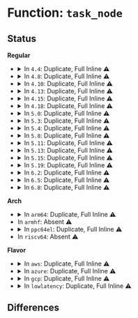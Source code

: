 # Function: <code>task_node</code>

## Status
<b>Regular</b>
<ul>
<li>
<details>
<summary>In <code>4.4</code>: Duplicate, Full Inline ⚠️</summary>

**Collision:** Static Duplication

**Inline:** Full

**Transformation:** False

**Instances:**

```
In kernel/sched/fair.c (ffffffff810b492d)
Location: include/linux/sched.h:3093
Inline: True
Inline callers:
  - kernel/sched/fair.c:account_entity_enqueue
  - kernel/sched/fair.c:account_entity_dequeue
  - kernel/sched/fair.c:task_numa_migrate
  - kernel/sched/fair.c:task_numa_migrate
  - kernel/sched/fair.c:numa_migrate_preferred
  - kernel/sched/fair.c:task_numa_fault
  - kernel/sched/fair.c:task_numa_fault
  - kernel/sched/fair.c:task_numa_fault
```
```
In kernel/sched/debug.c (ffffffff810c6982)
Location: include/linux/sched.h:3093
Inline: True
Inline callers:
  - kernel/sched/debug.c:print_cpu
  - kernel/sched/debug.c:print_cpu
  - kernel/sched/debug.c:proc_sched_show_task
  - kernel/sched/debug.c:proc_sched_show_task
```
</details>
</li>
<li>
<details>
<summary>In <code>4.8</code>: Duplicate, Full Inline ⚠️</summary>

**Collision:** Static Duplication

**Inline:** Full

**Transformation:** False

**Instances:**

```
In kernel/sched/fair.c (ffffffff810b7485)
Location: include/linux/sched.h:3370
Inline: True
Inline callers:
  - kernel/sched/fair.c:account_entity_dequeue
  - kernel/sched/fair.c:account_entity_enqueue
  - kernel/sched/fair.c:task_numa_fault
  - kernel/sched/fair.c:task_numa_fault
  - kernel/sched/fair.c:numa_migrate_preferred
  - kernel/sched/fair.c:task_numa_migrate
  - kernel/sched/fair.c:task_numa_migrate
```
```
In kernel/sched/debug.c (ffffffff810cc9f7)
Location: include/linux/sched.h:3370
Inline: True
Inline callers:
  - kernel/sched/debug.c:proc_sched_show_task
  - kernel/sched/debug.c:proc_sched_show_task
  - kernel/sched/debug.c:print_cpu
  - kernel/sched/debug.c:print_cpu
```
</details>
</li>
<li>
<details>
<summary>In <code>4.10</code>: Duplicate, Full Inline ⚠️</summary>

**Collision:** Static Duplication

**Inline:** Full

**Transformation:** False

**Instances:**

```
In kernel/sched/fair.c (ffffffff810be175)
Location: include/linux/sched.h:3543
Inline: True
Inline callers:
  - kernel/sched/fair.c:account_entity_dequeue
  - kernel/sched/fair.c:account_entity_enqueue
  - kernel/sched/fair.c:task_numa_fault
  - kernel/sched/fair.c:task_numa_fault
  - kernel/sched/fair.c:numa_migrate_preferred
  - kernel/sched/fair.c:task_numa_migrate
  - kernel/sched/fair.c:task_numa_migrate
```
```
In kernel/sched/debug.c (ffffffff810d2a17)
Location: include/linux/sched.h:3543
Inline: True
Inline callers:
  - kernel/sched/debug.c:proc_sched_show_task
  - kernel/sched/debug.c:proc_sched_show_task
  - kernel/sched/debug.c:print_cpu
  - kernel/sched/debug.c:print_cpu
```
</details>
</li>
<li>
<details>
<summary>In <code>4.13</code>: Duplicate, Full Inline ⚠️</summary>

**Collision:** Static Duplication

**Inline:** Full

**Transformation:** False

**Instances:**

```
In kernel/sched/fair.c (ffffffff810ba255)
Location: include/linux/sched/topology.h:221
Inline: True
Inline callers:
  - kernel/sched/fair.c:account_entity_dequeue
  - kernel/sched/fair.c:account_entity_enqueue
  - kernel/sched/fair.c:task_numa_fault
  - kernel/sched/fair.c:task_numa_fault
  - kernel/sched/fair.c:numa_migrate_preferred
  - kernel/sched/fair.c:task_numa_migrate
  - kernel/sched/fair.c:task_numa_migrate
```
```
In kernel/sched/debug.c (ffffffff810d1b62)
Location: include/linux/sched/topology.h:221
Inline: True
Inline callers:
  - kernel/sched/debug.c:proc_sched_show_task
  - kernel/sched/debug.c:proc_sched_show_task
  - kernel/sched/debug.c:print_cpu
  - kernel/sched/debug.c:print_cpu
```
</details>
</li>
<li>
<details>
<summary>In <code>4.15</code>: Duplicate, Full Inline ⚠️</summary>

**Collision:** Static Duplication

**Inline:** Full

**Transformation:** False

**Instances:**

```
In kernel/sched/fair.c (ffffffff810c22b4)
Location: include/linux/sched/topology.h:222
Inline: True
Inline callers:
  - kernel/sched/fair.c:account_entity_dequeue
  - kernel/sched/fair.c:account_entity_enqueue
  - kernel/sched/fair.c:task_numa_fault
  - kernel/sched/fair.c:task_numa_fault
  - kernel/sched/fair.c:numa_migrate_preferred
  - kernel/sched/fair.c:task_numa_migrate
  - kernel/sched/fair.c:task_numa_migrate
```
```
In kernel/sched/debug.c (ffffffff810d9703)
Location: include/linux/sched/topology.h:222
Inline: True
Inline callers:
  - kernel/sched/debug.c:proc_sched_show_task
  - kernel/sched/debug.c:proc_sched_show_task
  - kernel/sched/debug.c:print_cpu
  - kernel/sched/debug.c:print_cpu
```
</details>
</li>
<li>
<details>
<summary>In <code>4.18</code>: Duplicate, Full Inline ⚠️</summary>

**Collision:** Static Duplication

**Inline:** Full

**Transformation:** False

**Instances:**

```
In kernel/sched/fair.c (ffffffff810c7be1)
Location: include/linux/sched/topology.h:222
Inline: True
Inline callers:
  - kernel/sched/fair.c:account_entity_dequeue
  - kernel/sched/fair.c:account_entity_enqueue
  - kernel/sched/fair.c:task_numa_fault
  - kernel/sched/fair.c:task_numa_fault
  - kernel/sched/fair.c:numa_migrate_preferred
  - kernel/sched/fair.c:task_numa_migrate
  - kernel/sched/fair.c:task_numa_migrate
```
```
In kernel/sched/debug.c (ffffffff810e0718)
Location: include/linux/sched/topology.h:222
Inline: True
Inline callers:
  - kernel/sched/debug.c:proc_sched_show_task
  - kernel/sched/debug.c:proc_sched_show_task
  - kernel/sched/debug.c:print_cpu
  - kernel/sched/debug.c:print_cpu
```
</details>
</li>
<li>
<details>
<summary>In <code>5.0</code>: Duplicate, Full Inline ⚠️</summary>

**Collision:** Static Duplication

**Inline:** Full

**Transformation:** False

**Instances:**

```
In kernel/sched/fair.c (ffffffff810d1a11)
Location: include/linux/sched/topology.h:237
Inline: True
Inline callers:
  - kernel/sched/fair.c:account_entity_dequeue
  - kernel/sched/fair.c:account_entity_enqueue
  - kernel/sched/fair.c:task_numa_fault
  - kernel/sched/fair.c:task_numa_fault
  - kernel/sched/fair.c:task_numa_fault
  - kernel/sched/fair.c:task_numa_fault
```
```
In kernel/sched/debug.c (ffffffff810eaece)
Location: include/linux/sched/topology.h:237
Inline: True
Inline callers:
  - kernel/sched/debug.c:proc_sched_show_task
  - kernel/sched/debug.c:proc_sched_show_task
  - kernel/sched/debug.c:print_cpu
  - kernel/sched/debug.c:print_cpu
```
</details>
</li>
<li>
<details>
<summary>In <code>5.3</code>: Duplicate, Full Inline ⚠️</summary>

**Collision:** Static Duplication

**Inline:** Full

**Transformation:** False

**Instances:**

```
In kernel/sched/fair.c (ffffffff810d8f9c)
Location: include/linux/sched/topology.h:218
Inline: True
Inline callers:
  - kernel/sched/fair.c:account_entity_dequeue
  - kernel/sched/fair.c:account_entity_enqueue
  - kernel/sched/fair.c:task_numa_fault
  - kernel/sched/fair.c:task_numa_fault
  - kernel/sched/fair.c:task_numa_migrate
  - kernel/sched/fair.c:task_numa_migrate
```
```
In kernel/sched/debug.c (ffffffff810f1d02)
Location: include/linux/sched/topology.h:218
Inline: True
Inline callers:
  - kernel/sched/debug.c:proc_sched_show_task
  - kernel/sched/debug.c:proc_sched_show_task
```
</details>
</li>
<li>
<details>
<summary>In <code>5.4</code>: Duplicate, Full Inline ⚠️</summary>

**Collision:** Static Duplication

**Inline:** Full

**Transformation:** False

**Instances:**

```
In kernel/sched/fair.c (ffffffff810e2bac)
Location: include/linux/sched/topology.h:228
Inline: True
Inline callers:
  - kernel/sched/fair.c:account_entity_dequeue
  - kernel/sched/fair.c:account_entity_enqueue
  - kernel/sched/fair.c:task_numa_fault
  - kernel/sched/fair.c:task_numa_fault
  - kernel/sched/fair.c:task_numa_migrate
  - kernel/sched/fair.c:task_numa_migrate
```
```
In kernel/sched/debug.c (ffffffff810fd9c2)
Location: include/linux/sched/topology.h:228
Inline: True
Inline callers:
  - kernel/sched/debug.c:proc_sched_show_task
  - kernel/sched/debug.c:proc_sched_show_task
```
</details>
</li>
<li>
<details>
<summary>In <code>5.8</code>: Duplicate, Full Inline ⚠️</summary>

**Collision:** Static Duplication

**Inline:** Full

**Transformation:** False

**Instances:**

```
In kernel/sched/fair.c (ffffffff810ebc5c)
Location: include/linux/sched/topology.h:235
Inline: True
Inline callers:
  - kernel/sched/fair.c:account_entity_dequeue
  - kernel/sched/fair.c:account_entity_enqueue
  - kernel/sched/fair.c:task_numa_fault
  - kernel/sched/fair.c:task_numa_fault
```
```
In kernel/sched/debug.c (ffffffff81105afb)
Location: include/linux/sched/topology.h:235
Inline: True
Inline callers:
  - kernel/sched/debug.c:sched_show_numa
  - kernel/sched/debug.c:sched_show_numa
```
</details>
</li>
<li>
<details>
<summary>In <code>5.11</code>: Duplicate, Full Inline ⚠️</summary>

**Collision:** Static Duplication

**Inline:** Full

**Transformation:** False

**Instances:**

```
In kernel/sched/fair.c (ffffffff810ef433)
Location: include/linux/sched/topology.h:269
Inline: True
Inline callers:
  - kernel/sched/fair.c:dequeue_entity
  - kernel/sched/fair.c:enqueue_entity
  - kernel/sched/fair.c:task_numa_fault
  - kernel/sched/fair.c:task_numa_fault
```
```
In kernel/sched/debug.c (ffffffff8110414b)
Location: include/linux/sched/topology.h:269
Inline: True
Inline callers:
  - kernel/sched/debug.c:sched_show_numa
  - kernel/sched/debug.c:sched_show_numa
```
</details>
</li>
<li>
<details>
<summary>In <code>5.13</code>: Duplicate, Full Inline ⚠️</summary>

**Collision:** Static Duplication

**Inline:** Full

**Transformation:** False

**Instances:**

```
In kernel/sched/fair.c (ffffffff810f0e43)
Location: include/linux/sched/topology.h:269
Inline: True
Inline callers:
  - kernel/sched/fair.c:dequeue_entity
  - kernel/sched/fair.c:enqueue_entity
  - kernel/sched/fair.c:task_numa_fault
  - kernel/sched/fair.c:task_numa_fault
```
```
In kernel/sched/debug.c (ffffffff81106e6b)
Location: include/linux/sched/topology.h:269
Inline: True
Inline callers:
  - kernel/sched/debug.c:sched_show_numa
  - kernel/sched/debug.c:sched_show_numa
```
</details>
</li>
<li>
<details>
<summary>In <code>5.15</code>: Duplicate, Full Inline ⚠️</summary>

**Collision:** Static Duplication

**Inline:** Full

**Transformation:** False

**Instances:**

```
In kernel/sched/fair.c (ffffffff8110a8d3)
Location: include/linux/sched/topology.h:269
Inline: True
Inline callers:
  - kernel/sched/fair.c:dequeue_entity
  - kernel/sched/fair.c:enqueue_entity
  - kernel/sched/fair.c:task_numa_fault
  - kernel/sched/fair.c:task_numa_fault
```
```
In kernel/sched/debug.c (ffffffff81124a4d)
Location: include/linux/sched/topology.h:269
Inline: True
Inline callers:
  - kernel/sched/debug.c:sched_show_numa
  - kernel/sched/debug.c:sched_show_numa
```
</details>
</li>
<li>
<details>
<summary>In <code>5.19</code>: Duplicate, Full Inline ⚠️</summary>

**Collision:** Static Duplication

**Inline:** Full

**Transformation:** False

**Instances:**

```
In kernel/sched/fair.c (ffffffff81126292)
Location: include/linux/sched/topology.h:278
Inline: True
Inline callers:
  - kernel/sched/fair.c:dequeue_entity
  - kernel/sched/fair.c:enqueue_entity
  - kernel/sched/fair.c:task_numa_fault
  - kernel/sched/fair.c:task_numa_fault
```
```
In kernel/sched/build_utility.c (ffffffff8113d63e)
Location: include/linux/sched/topology.h:278
Inline: True
Inline callers:
  - kernel/sched/build_utility.c:sched_show_numa
  - kernel/sched/build_utility.c:sched_show_numa
```
</details>
</li>
<li>
<details>
<summary>In <code>6.2</code>: Duplicate, Full Inline ⚠️</summary>

**Collision:** Static Duplication

**Inline:** Full

**Transformation:** False

**Instances:**

```
In kernel/sched/fair.c (ffffffff8114f6fd)
Location: include/linux/sched/topology.h:278
Inline: True
Inline callers:
  - kernel/sched/fair.c:dequeue_entity
  - kernel/sched/fair.c:enqueue_entity
  - kernel/sched/fair.c:task_numa_fault
  - kernel/sched/fair.c:task_numa_fault
```
```
In kernel/sched/build_utility.c (ffffffff811680bc)
Location: include/linux/sched/topology.h:278
Inline: True
Inline callers:
  - kernel/sched/build_utility.c:sched_show_numa
  - kernel/sched/build_utility.c:sched_show_numa
```
</details>
</li>
<li>
<details>
<summary>In <code>6.5</code>: Duplicate, Full Inline ⚠️</summary>

**Collision:** Static Duplication

**Inline:** Full

**Transformation:** False

**Instances:**

```
In kernel/sched/fair.c (ffffffff8115e598)
Location: include/linux/sched/topology.h:278
Inline: True
Inline callers:
  - kernel/sched/fair.c:dequeue_entity
  - kernel/sched/fair.c:enqueue_entity
  - kernel/sched/fair.c:task_numa_fault
  - kernel/sched/fair.c:task_numa_fault
```
```
In kernel/sched/build_utility.c (ffffffff8117877c)
Location: include/linux/sched/topology.h:278
Inline: True
Inline callers:
  - kernel/sched/build_utility.c:sched_show_numa
  - kernel/sched/build_utility.c:sched_show_numa
```
</details>
</li>
<li>
<details>
<summary>In <code>6.8</code>: Duplicate, Full Inline ⚠️</summary>

**Collision:** Static Duplication

**Inline:** Full

**Transformation:** False

**Instances:**

```
In kernel/sched/fair.c (ffffffff8116cb7c)
Location: include/linux/sched/topology.h:290
Inline: True
Inline callers:
  - kernel/sched/fair.c:dequeue_entity
  - kernel/sched/fair.c:enqueue_entity
  - kernel/sched/fair.c:task_numa_fault
  - kernel/sched/fair.c:task_numa_fault
```
```
In kernel/sched/build_utility.c (ffffffff8118649c)
Location: include/linux/sched/topology.h:290
Inline: True
Inline callers:
  - kernel/sched/build_utility.c:sched_show_numa
  - kernel/sched/build_utility.c:sched_show_numa
```
</details>
</li>
</ul>
<b>Arch</b>
<ul>
<li>
<details>
<summary>In <code>arm64</code>: Duplicate, Full Inline ⚠️</summary>

**Collision:** Static Duplication

**Inline:** Full

**Transformation:** False

**Instances:**

```
In kernel/sched/fair.c (ffff8000101427e0)
Location: include/linux/sched/topology.h:228
Inline: True
Inline callers:
  - kernel/sched/fair.c:account_entity_dequeue
  - kernel/sched/fair.c:account_entity_enqueue
  - kernel/sched/fair.c:task_numa_fault
  - kernel/sched/fair.c:task_numa_fault
  - kernel/sched/fair.c:task_numa_migrate
  - kernel/sched/fair.c:task_numa_migrate
```
```
In kernel/sched/debug.c (ffff8000101631b8)
Location: include/linux/sched/topology.h:228
Inline: True
Inline callers:
  - kernel/sched/debug.c:proc_sched_show_task
  - kernel/sched/debug.c:proc_sched_show_task
```
</details>
</li>
<li>
In <code>armhf</code>: Absent ⚠️
</li>
<li>
<details>
<summary>In <code>ppc64el</code>: Duplicate, Full Inline ⚠️</summary>

**Collision:** Static Duplication

**Inline:** Full

**Transformation:** False

**Instances:**

```
In kernel/sched/fair.c (c000000000192e0c)
Location: include/linux/sched/topology.h:228
Inline: True
Inline callers:
  - kernel/sched/fair.c:account_entity_dequeue
  - kernel/sched/fair.c:account_entity_enqueue
  - kernel/sched/fair.c:task_numa_fault
  - kernel/sched/fair.c:task_numa_fault
  - kernel/sched/fair.c:task_numa_migrate
  - kernel/sched/fair.c:task_numa_migrate
```
```
In kernel/sched/debug.c (c0000000001b99c8)
Location: include/linux/sched/topology.h:228
Inline: True
Inline callers:
  - kernel/sched/debug.c:proc_sched_show_task
  - kernel/sched/debug.c:proc_sched_show_task
  - kernel/sched/debug.c:print_task
  - kernel/sched/debug.c:print_task
```
</details>
</li>
<li>
In <code>riscv64</code>: Absent ⚠️
</li>
</ul>
<b>Flavor</b>
<ul>
<li>
<details>
<summary>In <code>aws</code>: Duplicate, Full Inline ⚠️</summary>

**Collision:** Static Duplication

**Inline:** Full

**Transformation:** False

**Instances:**

```
In kernel/sched/fair.c (ffffffff810dcd5c)
Location: include/linux/sched/topology.h:228
Inline: True
Inline callers:
  - kernel/sched/fair.c:account_entity_dequeue
  - kernel/sched/fair.c:account_entity_enqueue
  - kernel/sched/fair.c:task_numa_fault
  - kernel/sched/fair.c:task_numa_fault
  - kernel/sched/fair.c:task_numa_migrate
  - kernel/sched/fair.c:task_numa_migrate
```
```
In kernel/sched/debug.c (ffffffff810f6ce2)
Location: include/linux/sched/topology.h:228
Inline: True
Inline callers:
  - kernel/sched/debug.c:proc_sched_show_task
  - kernel/sched/debug.c:proc_sched_show_task
```
</details>
</li>
<li>
<details>
<summary>In <code>azure</code>: Duplicate, Full Inline ⚠️</summary>

**Collision:** Static Duplication

**Inline:** Full

**Transformation:** False

**Instances:**

```
In kernel/sched/fair.c (ffffffff810cbd6c)
Location: include/linux/sched/topology.h:228
Inline: True
Inline callers:
  - kernel/sched/fair.c:account_entity_dequeue
  - kernel/sched/fair.c:account_entity_enqueue
  - kernel/sched/fair.c:task_numa_fault
  - kernel/sched/fair.c:task_numa_fault
  - kernel/sched/fair.c:task_numa_migrate
  - kernel/sched/fair.c:task_numa_migrate
```
```
In kernel/sched/debug.c (ffffffff810e6eb2)
Location: include/linux/sched/topology.h:228
Inline: True
Inline callers:
  - kernel/sched/debug.c:proc_sched_show_task
  - kernel/sched/debug.c:proc_sched_show_task
```
</details>
</li>
<li>
<details>
<summary>In <code>gcp</code>: Duplicate, Full Inline ⚠️</summary>

**Collision:** Static Duplication

**Inline:** Full

**Transformation:** False

**Instances:**

```
In kernel/sched/fair.c (ffffffff810d90dc)
Location: include/linux/sched/topology.h:228
Inline: True
Inline callers:
  - kernel/sched/fair.c:account_entity_dequeue
  - kernel/sched/fair.c:account_entity_enqueue
  - kernel/sched/fair.c:task_numa_fault
  - kernel/sched/fair.c:task_numa_fault
  - kernel/sched/fair.c:task_numa_migrate
  - kernel/sched/fair.c:task_numa_migrate
```
```
In kernel/sched/debug.c (ffffffff810f3ef2)
Location: include/linux/sched/topology.h:228
Inline: True
Inline callers:
  - kernel/sched/debug.c:proc_sched_show_task
  - kernel/sched/debug.c:proc_sched_show_task
```
</details>
</li>
<li>
<details>
<summary>In <code>lowlatency</code>: Duplicate, Full Inline ⚠️</summary>

**Collision:** Static Duplication

**Inline:** Full

**Transformation:** False

**Instances:**

```
In kernel/sched/fair.c (ffffffff810e4b0c)
Location: include/linux/sched/topology.h:228
Inline: True
Inline callers:
  - kernel/sched/fair.c:account_entity_dequeue
  - kernel/sched/fair.c:account_entity_enqueue
  - kernel/sched/fair.c:task_numa_fault
  - kernel/sched/fair.c:task_numa_fault
  - kernel/sched/fair.c:task_numa_migrate
  - kernel/sched/fair.c:task_numa_migrate
```
```
In kernel/sched/debug.c (ffffffff810feee5)
Location: include/linux/sched/topology.h:228
Inline: True
Inline callers:
  - kernel/sched/debug.c:proc_sched_show_task
  - kernel/sched/debug.c:proc_sched_show_task
```
</details>
</li>
</ul>

## Differences
